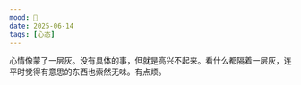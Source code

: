 ```yaml
---
mood: 🤯
date: 2025-06-14
tags: [心态]
---
```


心情像蒙了一层灰。没有具体的事，但就是高兴不起来。看什么都隔着一层灰，连平时觉得有意思的东西也索然无味。有点烦。